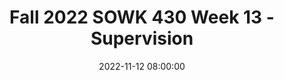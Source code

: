 ---
layout: single_presentation
name: fall-2022-sowk-430-week-13-supervision.md
title: "Fall 2022 SOWK 430 Week 13 - Supervision"
date:  2022-11-12 08:00:00
presentation_id: e8IDNP
permalink: /e8IDNP/
redirect_from:
  - /presentations/e8IDNP/fall-2022-sowk-430-week-13-supervision
slides: 
  - slide_name: deck-9179-large-0.jpeg
    slide_text: >
      <p>SOWK 430 Week 13
      Supervision JACOB CAMPBELL, LICSW AT HERITAGE UNIVERSITY</p>
      
  - slide_name: deck-9179-large-1.jpeg
    slide_text: >
      <p>Importance Supervision Social Worker Values
      Integrity Social workers behave in a trustworthy manner.
      Competence Social workers practice within their areas of competence and develop and enhance their professional expertise.</p>
      
  - slide_name: deck-9179-large-2.jpeg
    slide_text: >
      <p>Types of Supervision Contact • Formal team meetings or sessions • Formal group meetings or sessions • Individual meetings or sessions • Case consultation • Checking-in concerning work plans and activity
      (O’DONOGHUE, ET AL. 2005)
      • Reviews /debriefing of specific work or situations • Co-working • Observation • Other</p>
      
  - slide_name: deck-9179-large-3.jpeg
    slide_text: >
      <p>Functions of Supervision
      ADMINISTRATIVE
      EDUCATIONAL
      SUPPORTIVE</p>
      
  - slide_name: deck-9179-large-4.jpeg
    slide_text: >
      <p>Functions of Supervision ADMINISTRATIVE
      Assigning responsibilities EDUCATIONAL
      SUPPORTIVE
      Tracking and evaluating staff Coordinating work</p>
      
  - slide_name: deck-9179-large-5.jpeg
    slide_text: >
      <p>Functions of Supervision ADMINISTRATIVE
      Orientation training EDUCATIONAL
      SUPPORTIVE
      On-going training, and skill development</p>
      
  - slide_name: deck-9179-large-6.jpeg
    slide_text: >
      <p>Functions of Supervision ADMINISTRATIVE
      Morale Sense of team EDUCATIONAL
      Commitment to mission Providing support (emotional or tangible) Mediating conflict and frustration
      SUPPORTIVE</p>
      
  - slide_name: deck-9179-large-7.jpeg
    slide_text: >
      <p>How will you maximize your supervision?
      SUPERVISION ISN’T A PASSIVE PROCESS BE PROACTIVE AND MAXIMIZE YOUR EXPERIENCE BE OPEN TO CONSTRUCTIVE FEEDBACK</p>
      
  - slide_name: deck-9179-large-8.jpeg
    slide_text: >
      <p>Quiz 1 of 3 Administrative supervision includes… • assigning cases and other work • building morale • on-going training</p>
      
  - slide_name: deck-9179-large-9.jpeg
    slide_text: >
      <p>Quiz 2 of 3 Supportive supervision includes… • building a sense of team • orientation training • ensuring case notes are complete</p>
      
  - slide_name: deck-9179-large-10.jpeg
    slide_text: >
      <p>Quiz 3 of 3 Supervision should be a _____ process • passive • proactive • confrontational process.</p>
      
  - slide_name: deck-9179-large-11.jpeg
    slide_text: >
      <p>Listen to Episode 5 - Models of Supervision: Parallel Processes and Honest Relationships</p>
      
  - slide_name: deck-9179-large-12.jpeg
    slide_text: >
      <p>Read • Barsky (2013) Ethics Alive! Ethical Concerns in Social Work Field Supervision. • Ketner et al. (2017) The Meaning and Value of Supervision in Social Work Field Education</p>
      
  - slide_name: deck-9179-large-13.jpeg
    slide_text: >
      <p>Engage in Flip Video Discussion • W-13: Competence
      https://flip.com/1261cdbf</p>
      
presentation_description: >
  <p>We are getting close to the end of the semester. This week, we are discussing supervision. Our learning objectives for week 13 week are:</p>
  <ul>
  <li>Discuss the role the value competence has in our lives</li>
  <li>Understand models of supervision</li>
  <li>Develop an initial plan for supervision in field practicum</li>
  <li>Explore the Use of self as an important tool in social work practice</li>
  </ul>
  
downloadable_slides: deck-9179.pdf
slides_count: 14
header:
  teaser: deck-9179-thumb-0.jpeg
presentation_video: >
  <iframe src="https://heritage.hosted.panopto.com/Panopto/Pages/Embed.aspx?id=1b57632e-353c-4ecf-8d82-af4d002912bb&autoplay=false&offerviewer=true&showtitle=true&showbrand=true&captions=false&interactivity=all" height="405" width="720" style="border: 1px solid #464646;" allowfullscreen allow="autoplay"></iframe>
location: "Heritage University"
tags:
  - Heritage University
  - BASW Program
  - SOWK 430
---